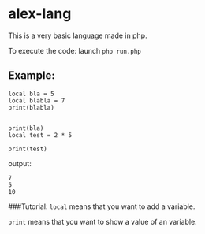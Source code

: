 # alex-lang

This is a very basic language made in php.

To execute the code: launch ```php run.php```


## Example:

```
local bla = 5
local blabla = 7
print(blabla)


print(bla)
local test = 2 * 5

print(test)
```

output:
```
7
5
10
```

###Tutorial:
```local``` means that you want to add a variable.

```print``` means that you want to show a value of an variable.
